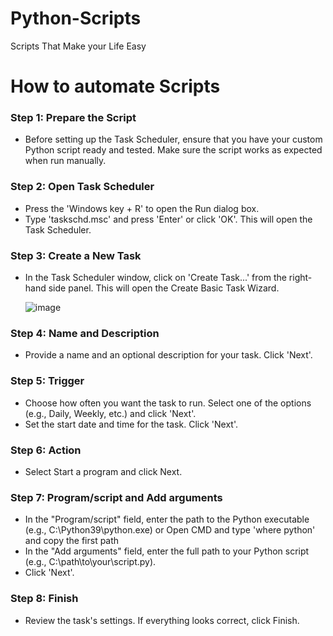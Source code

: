 # Python-Scripts
Scripts That Make your Life Easy

# How to automate Scripts

### Step 1: Prepare the Script
- Before setting up the Task Scheduler, ensure that you have your custom Python script ready and tested. Make sure the script works as expected when run manually.
### Step 2: Open Task Scheduler
- Press the 'Windows key + R' to open the Run dialog box.
- Type 'taskschd.msc' and press 'Enter' or click 'OK'. This will open the Task Scheduler.
### Step 3: Create a New Task
- In the Task Scheduler window, click on 'Create Task...' from the right-hand side panel. This will open the Create Basic Task Wizard.

  ![image](https://github.com/Amgtps/Python-Scripts/assets/140238361/b66c5dd7-6673-449f-a66d-901504622aee)

### Step 4: Name and Description 
- Provide a name and an optional description for your task. Click 'Next'.
### Step 5: Trigger
- Choose how often you want the task to run. Select one of the options (e.g., Daily, Weekly, etc.) and click 'Next'.
- Set the start date and time for the task. Click 'Next'.

### Step 6: Action
- Select Start a program and click Next.
### Step 7: Program/script and Add arguments 
-  In the "Program/script" field, enter the path to the Python executable (e.g., C:\Python39\python.exe) or Open CMD and type 'where python' and copy the first path
-  In the "Add arguments" field, enter the full path to your Python script (e.g., C:\path\to\your\script.py).
- Click 'Next'.
### Step 8: Finish
- Review the task's settings. If everything looks correct, click Finish.

